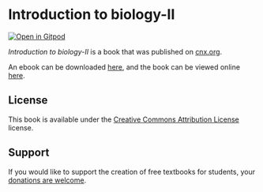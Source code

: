 # Introduction to biology-II

[![Open in Gitpod](https://gitpod.io/button/open-in-gitpod.svg)](https://gitpod.io/from-referrer/)

_Introduction to biology-II_ is a book that was published on [cnx.org](https://cnx.org/).

An ebook can be downloaded [here](https://github.com/cnx-user-books/cnxbook-introduction-to-biology-ii/releases/latest), and the book can be viewed online [here](https://github.com/cnx-user-books/cnxbook-introduction-to-biology-ii/releases/latest).

## License
This book is available under the [Creative Commons Attribution License](./LICENSE) license.

## Support
If you would like to support the creation of free textbooks for students, your [donations are welcome](https://riceconnect.rice.edu/donation/support-openstax-banner).
